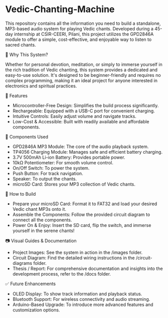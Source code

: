 # Vedic-Chanting-Machine

This repository contains all the information you need to build a standalone, MP3-based audio system for playing Vedic chants. Developed during a 45-day internship at CSIR-CEERI, Pilani, this project utilizes the GPD2846A module to offer a simple, cost-effective, and enjoyable way to listen to sacred chants.

🌟 Why This System?

Whether for personal devotion, meditation, or simply to immerse yourself in the rich tradition of Vedic chanting, this system provides a dedicated and easy-to-use solution. It's designed to be beginner-friendly and requires no complex programming, making it an ideal project for anyone interested in electronics and spiritual practices.

🔧 Features
 - Microcontroller-Free Design: Simplifies the build process significantly.
 - Rechargeable: Equipped with a USB-C port for convenient charging.
 - Intuitive Controls: Easily adjust volume and navigate tracks.
 - Low-Cost & Accessible: Built with readily available and affordable components.

🧩 Components Used
 
 - GPD2846A MP3 Module: The core of the audio playback system.
 - TP4056 Charging Module: Manages safe and efficient battery charging.
 - 3.7V 500mAh Li-ion Battery: Provides portable power.
 - 10kΩ Potentiometer: For smooth volume control.
 - On/Off Switch: To power the system.
 - Push Button: For track navigation.
 - Speaker: To output the chants.
 - microSD Card: Stores your MP3 collection of Vedic chants.

🚀 How to Build
 - Prepare your microSD Card: Format it to FAT32 and load your desired Vedic chant MP3s onto it.
 - Assemble the Components: Follow the provided circuit diagram to connect all the components.
 - Power On & Enjoy: Insert the SD card, flip the switch, and immerse yourself in the serene chants!

📷 Visual Guides & Documentation

 - Project Images: See the system in action in the /images folder.
 - Circuit Diagram: Find the detailed wiring instructions in the /circuit-diagrams folder.
 - Thesis / Report: For comprehensive documentation and insights into the development process, refer to the /docs folder.

✅ Future Enhancements

 - OLED Display: To show track information and playback status.
 - Bluetooth Support: For wireless connectivity and audio streaming.
 - Arduino-Based Upgrade: To introduce more advanced features and customization options.

